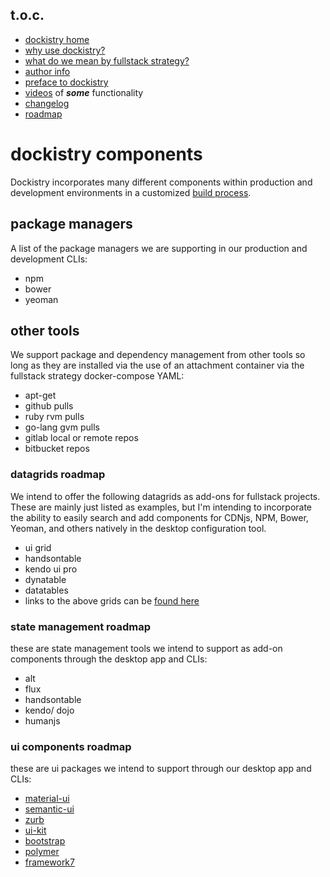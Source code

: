 ## t.o.c.
- [dockistry home](https://github.com/forktheweb/dockistry)
- [why use dockistry?](https://github.com/forktheweb/dockistry/blob/master/docs-why.use.this.md)
- [what do we mean by fullstack strategy?](https://github.com/forktheweb/dockistry#what-is-a-fullstack-strategy)
- [author info](https://labs.stackfork.com:2003/dockistry-contributors/cho)
- [preface to dockistry](https://github.com/forktheweb/dockistry/blob/master/docs-preface.md) 
- [videos](https://github.com/forktheweb/dockistry/blob/master/docs-videos.md) of ***some*** functionality
- [changelog](https://github.com/forktheweb/dockistry/blob/master/changelog.md)
- [roadmap](https://github.com/forktheweb/dockistry/blob/master/roadmap.md)


# dockistry components
Dockistry incorporates many different components within production and development environments in a customized [build process](https://github.com/forktheweb/dockistry/blob/master/docs-build-process.md).

## package managers 
A list of the package managers we are supporting in our production and development CLIs:
-  npm
-  bower
-  yeoman
 
## other tools
We support package and dependency management from other tools so long as they are installed via the use of an attachment container via the fullstack strategy docker-compose YAML:

-  apt-get
-  github pulls
-  ruby rvm pulls
-  go-lang gvm pulls
-  gitlab local or remote repos
-  bitbucket repos

### datagrids roadmap
We intend to offer the following datagrids as add-ons for fullstack projects.  These are mainly just listed as examples, but I'm intending to incorporate the ability to easily search and add components for CDNjs, NPM, Bower, Yeoman, and others natively in the desktop configuration tool.

- ui grid
- handsontable
- kendo ui pro
- dynatable
- datatables
- links to the above grids can be [found here](http://jspreadsheets.com/)

### state management roadmap
these are state management tools we intend to support as add-on components through the desktop app and CLIs:

- alt
- flux
- handsontable
- kendo/ dojo
- humanjs

### ui components roadmap
these are ui packages we intend to support through our desktop app and CLIs:

- [material-ui](http://www.material-ui.com/#/)
- [semantic-ui](http://semantic-ui.com/)
- [zurb](https://github.com/zurb/foundation-sites)
- [ui-kit](https://github.com/CinKon/generator-uikit-webapp)
- [bootstrap](https://github.com/CinKon/generator-uikit-webapp)
- [polymer](https://github.com/yeoman/generator-polymer)
- [framework7](http://framework7.io/)
